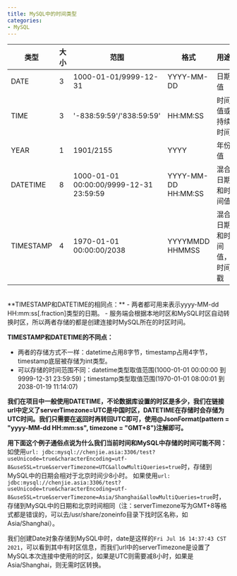 ```yaml
---
title: MySQL中的时间类型
categories:
- MySQL
---
```

| 类型      | 大小 | 范围                                    | 格式                | 用途                     |
| --------- | ---- | --------------------------------------- | ------------------- | ------------------------ |
| DATE      | 3    | 1000-01-01/9999-12-31                   | YYYY-MM-DD          | 日期值                   |
| TIME      | 3    | '-838:59:59'/'838:59:59'                | HH:MM:SS            | 时间值或持续时间         |
| YEAR      | 1    | 1901/2155                               | YYYY                | 年份值                   |
| DATETIME  | 8    | 1000-01-01 00:00:00/9999-12-31 23:59:59 | YYYY-MM-DD HH:MM:SS | 混合日期和时间值         |
| TIMESTAMP | 4    | 1970-01-01 00:00:00/2038                | YYYYMMDD HHMMSS     | 混合日期和时间值，时间戳 |

<br>
**TIMESTAMP和DATETIME的相同点：**
- 两者都可用来表示yyyy-MM-dd HH:mm:ss[.fraction]类型的日期。
- 服务端会根据本地时区和MySQL时区自动转换时区，所以两者存储的都是创建连接时MySQL所在的时区时间。

**TIMESTAMP和DATETIME的不同点：**
- 两者的存储方式不一样：datetime占用8字节，timestamp占用4字节，timestamp底层被存储为int类型。
- 可以存储的时间范围不同：datetime类型取值范围(1000-01-01 00:00:00 到 9999-12-31 23:59:59)；timestamp类型取值范围(1970-01-01 08:00:01 到2038-01-19 11:14:07)


**我们在项目中一般使用DATETIME，不论数据库设置的时区是多少，我们在链接url中定义了serverTimezone=UTC是中国时区，DATETIME在存储时会存储为UTC时间。我们只需要在返回时再转回UTC即可，使用@JsonFormat(pattern = "yyyy-MM-dd HH:mm:ss", timezone = "GMT+8")注解即可。**


**用下面这个例子通俗点说为什么我们当前时间和MySQL中存储的时间可能不同：**
如使用`url: jdbc:mysql://chenjie.asia:3306/test?useUnicode=true&characterEncoding=utf-8&useSSL=true&serverTimezone=UTC&allowMultiQueries=true`时，存储到MySQL中的日期会相对于北京时间少8小时。
如果使用`url: jdbc:mysql://chenjie.asia:3306/test?useUnicode=true&characterEncoding=utf-8&useSSL=true&serverTimezone=Asia/Shanghai&allowMultiQueries=true`时，存储到MySQL中的日期和北京时间相同（注：serverTimezone写为GMT+8等格式都是错误的，可以去/usr/share/zoneinfo目录下找时区名称，如Asia/Shanghai）。

我们创建Date对象存储到MySQL中时，date是这样的`Fri Jul 16 14:37:43 CST 2021`，可以看到其中有时区信息，而我们url中的serverTimezone是设置了MySQL本次连接中使用的时区，如果是UTC则需要减8小时，如果是Asia/Shanghai，则无需时区转换。
